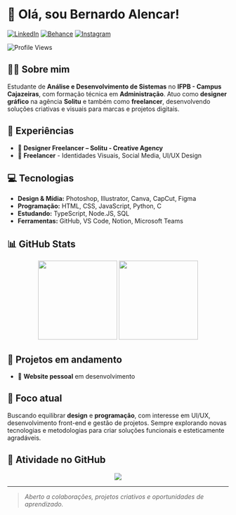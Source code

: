 # 👋 Olá, sou Bernardo Alencar!

[![LinkedIn](https://img.shields.io/badge/-LinkedIn-0A66C2?style=flat-square&logo=linkedin&logoColor=white)](https://www.linkedin.com/in/bernardo-alencar/)
[![Behance](https://img.shields.io/badge/-Behance-1769ff?style=flat-square&logo=behance&logoColor=white)](https://www.behance.net/bernardoalencar1)
[![Instagram](https://img.shields.io/badge/-Instagram-E4405F?style=flat-square&logo=instagram&logoColor=white)](https://www.instagram.com/f.bernardo.09/)

![Profile Views](https://komarev.com/ghpvc/?username=F-Bernardo-09&color=0A66C2&style=flat-square)

## 👨‍💻 Sobre mim

Estudante de **Análise e Desenvolvimento de Sistemas** no **IFPB - Campus Cajazeiras**, com formação técnica em **Administração**. Atuo como **designer gráfico** na agência **Solitu** e também como **freelancer**, desenvolvendo soluções criativas e visuais para marcas e projetos digitais.

## 🚀 Experiências

- 🎨 **Designer Freelancer – Solitu - Creative Agency**
- 💼 **Freelancer** - Identidades Visuais, Social Media, UI/UX Design

## 💻 Tecnologias

- **Design & Mídia:** Photoshop, Illustrator, Canva, CapCut, Figma 
- **Programação:** HTML, CSS, JavaScript, Python, C 
- **Estudando:** TypeScript, Node.JS, SQL
- **Ferramentas:** GitHub, VS Code, Notion, Microsoft Teams  

## 📊 GitHub Stats

<div align="center">
  <img height="180em" src="https://github-readme-stats.vercel.app/api?username=F-Bernardo-09&show_icons=true&theme=tokyonight&include_all_commits=true&count_private=true"/>
  <img height="180em" src="https://github-readme-stats.vercel.app/api/top-langs/?username=F-Bernardo-09&layout=compact&langs_count=7&theme=tokyonight"/>
</div>

## 🎯 Projetos em andamento

- 💼 **Website pessoal** em desenvolvimento

## 🌱 Foco atual

Buscando equilibrar **design** e **programação**, com interesse em UI/UX, desenvolvimento front-end e gestão de projetos. Sempre explorando novas tecnologias e metodologias para criar soluções funcionais e esteticamente agradáveis.

## 🎯 Atividade no GitHub

<div align="center">
  <img src="https://github-readme-activity-graph.vercel.app/graph?username=F-Bernardo-09&theme=tokyo-night&hide_border=true"/>
</div>

---

> *Aberto a colaborações, projetos criativos e oportunidades de aprendizado.*
